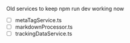 Old services to keep npm run dev working now

- [ ] metaTagService.ts
- [ ] markdownProcessor.ts
- [ ] trackingDataService.ts